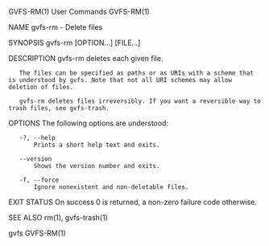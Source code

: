 GVFS-RM(1)                                                                                    User Commands                                                                                    GVFS-RM(1)

NAME
       gvfs-rm - Delete files

SYNOPSIS
       gvfs-rm [OPTION...] [FILE...]

DESCRIPTION
       gvfs-rm deletes each given file.

       The files can be specified as paths or as URIs with a scheme that is understood by gvfs. Note that not all URI schemes may allow deletion of files.

       gvfs-rm deletes files irreversibly. If you want a reversible way to trash files, see gvfs-trash.

OPTIONS
       The following options are understood:

       -?, --help
           Prints a short help text and exits.

       --version
           Shows the version number and exits.

       -f, --force
           Ignore nonexistent and non-deletable files.

EXIT STATUS
       On success 0 is returned, a non-zero failure code otherwise.

SEE ALSO
       rm(1), gvfs-trash(1)

gvfs                                                                                                                                                                                           GVFS-RM(1)
